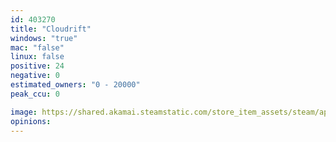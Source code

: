 ```yaml
---
id: 403270
title: "Cloudrift"
windows: "true"
mac: "false"
linux: false
positive: 24
negative: 0
estimated_owners: "0 - 20000"
peak_ccu: 0

image: https://shared.akamai.steamstatic.com/store_item_assets/steam/apps/403270/header.jpg?t=1478082557
opinions:
---
```

